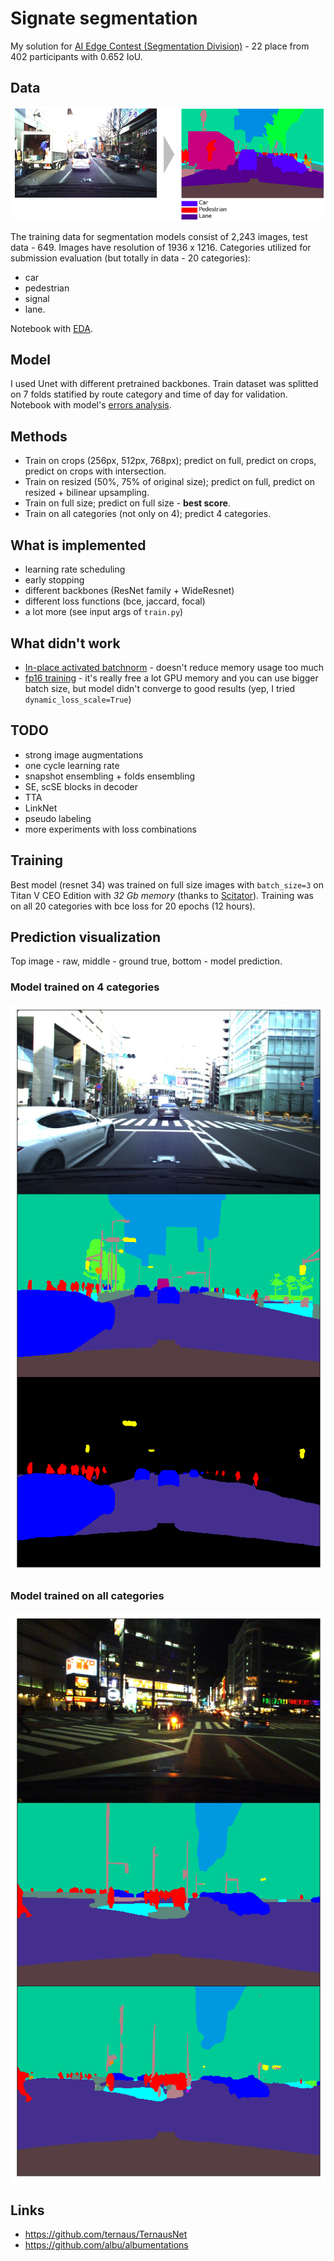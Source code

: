 # Signate segmentation
My solution for [AI Edge Contest (Segmentation Division)](https://signate.jp/competitions/143) - 22 place from 402 participants with 0.652 IoU.

## Data
<img src="imgs/examples.png">

The training data for segmentation models consist of 2,243 images, test data - 649. Images have resolution of 1936 x 1216.
Categories utilized for submission evaluation (but totally in data - 20 categories):
- car
- pedestrian
- signal
- lane.

Notebook with [EDA](https://github.com/EvgenyKashin/signate_segmentation/blob/master/EDA.ipynb).

## Model
I used Unet with different pretrained backbones. Train dataset was splitted on 7 folds
statified by route category and time of day for validation. Notebook with model's [errors analysis](https://github.com/EvgenyKashin/signate_segmentation/blob/master/Error_analysis.ipynb).

## Methods
- Train on crops (256px, 512px, 768px); predict on full, predict on crops, predict on crops with intersection.
- Train on resized (50%, 75% of original size); predict on full, predict on resized + bilinear upsampling.
- Train on full size; predict on full size - **best score**.
- Train on all categories (not only on 4); predict 4 categories.

## What is implemented
- learning rate scheduling
- early stopping
- different backbones (ResNet family + WideResnet)
- different loss functions (bce, jaccard, focal)
- a lot more (see input args of `train.py`)

## What didn't work
- [In-place activated batchnorm](https://github.com/mapillary/inplace_abn) - doesn't reduce memory usage too much
- [fp16 training](https://github.com/NVIDIA/apex) - it's really free a lot GPU memory and you can use bigger batch size,
but model didn't converge to good results (yep, I tried `dynamic_loss_scale=True`)

## TODO
- strong image augmentations
- one cycle learning rate
- snapshot ensembling + folds ensembling
- SE, scSE blocks in decoder
- TTA
- LinkNet
- pseudo labeling
- more experiments with loss combinations

## Training
Best model (resnet 34) was trained on full size images with `batch_size=3` on Titan V CEO Edition with *32 Gb memory* (thanks to [Scitator](https://github.com/Scitator)). 
Training was on all 20 categories with bce loss for 20 epochs (12 hours).

## Prediction visualization
Top image - raw, middle - ground true, bottom - model prediction.
### Model trained on 4 categories

<img src="imgs/img0.png">

### Model trained on all categories
<img src="imgs/img1.png">

## Links
- https://github.com/ternaus/TernausNet
- https://github.com/albu/albumentations